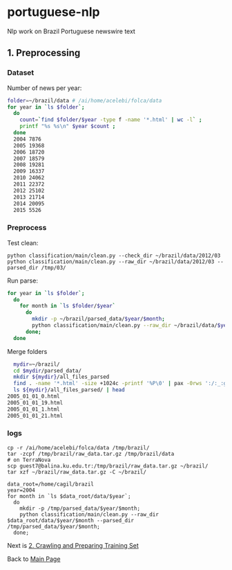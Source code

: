 # portuguese-nlp
Nlp work on Brazil Portuguese newswire text


## 1. Preprocessing 

### Dataset

Number of news per year:

```bash
folder=~/brazil/data # /ai/home/acelebi/folca/data
for year in `ls $folder`;
  do
    count=`find $folder/$year -type f -name '*.html' | wc -l` ;
    printf "%s %s\n" $year $count ;
  done
  2004 7876
  2005 19368
  2006 18720
  2007 18579
  2008 19281
  2009 16337
  2010 24062
  2011 22372
  2012 25102
  2013 21714
  2014 20095
  2015 5526
```

### Preprocess

Test clean:

    python classification/main/clean.py --check_dir ~/brazil/data/2012/03
    python classification/main/clean.py --raw_dir ~/brazil/data/2012/03 --parsed_dir /tmp/03/

Run parse:

```bash
for year in `ls $folder`;
  do 
    for month in `ls $folder/$year`
      do 
        mkdir -p ~/brazil/parsed_data/$year/$month; 
        python classification/main/clean.py --raw_dir ~/brazil/data/$year/$month --parsed_dir ~/brazil/parsed_data/$year/$month; 
      done; 
  done
```

Merge folders

```bash
  mydir=~/brazil/
  cd $mydir/parsed_data/
  mkdir ${mydir}/all_files_parsed
  find . -name '*.html' -size +1024c -printf '%P\0' | pax -0rws ':/:_:g' ${mydir}/all_files_parsed
  ls ${mydir}/all_files_parsed/ | head
2005_01_01_0.html
2005_01_01_19.html
2005_01_01_1.html
2005_01_01_21.html
```

### logs

    cp -r /ai/home/acelebi/folca/data /tmp/brazil/
    tar -zcpf /tmp/brazil/raw_data.tar.gz /tmp/brazil/data
    # on TerraNova
    scp guest7@balina.ku.edu.tr:/tmp/brazil/raw_data.tar.gz ~/brazil/
    tar xzf ~/brazil/raw_data.tar.gz -C ~/brazil/
    
    data_root=/home/cagil/brazil
    year=2004
    for month in `ls $data_root/data/$year`;         
      do            
        mkdir -p /tmp/parsed_data/$year/$month;            
        python classification/main/clean.py --raw_dir $data_root/data/$year/$month --parsed_dir /tmp/parsed_data/$year/$month;          
      done;

Next is [2. Crawling and Preparing Training Set](/docs/training_set_preperation.md)

Back to [Main Page](/README.md)
